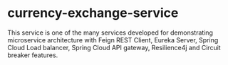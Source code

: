 # currency-exchange-service

This service is one of the many services developed for demonstrating microservice architecture with Feign REST Client, Eureka Server, Spring Cloud Load balancer, Spring Cloud API gateway, Resilience4j and Circuit breaker features.
